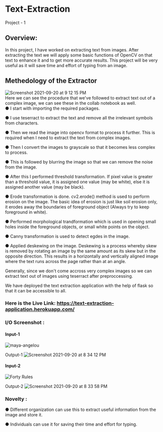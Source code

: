 # Text-Extraction #

Project - 1 <br>

## Overview: ##
In this project, I have worked on extracting text from images. After extracting the text we will apply some basic functions of OpenCV on that text to enhance it and to get more accurate results. This project will be very useful as it will save time and effort of typing from an image.

## Methedology of the Extractor ##
![Screenshot 2021-09-20 at 9 12 15 PM](https://user-images.githubusercontent.com/60060524/134031619-392ce018-6bd8-4d23-80e6-2e45c7b642b8.png)</br>
Here we can see the procedure that we've followed to extract text out of a complex image, we can see these in the collab notebook as well. </br>
●	I start with importing the required packages.</br>

●	I use teserract to extract the text and remove all the irrelevant symbols from characters.</br>

●	Then we read the image into opencv format to process it further. This is required when I need to extract the text from complex images.</br>

●	Then I convert the images to grayscale so that it becomes less complex to process.</br>

●	This is followed by blurring the image so that we can remove the noise from the image.</br>

●	After this I performed threshold transformation. If pixel value is greater than a threshold value, it is assigned one value (may be white), else it is assigned another value (may be black). </br>

●	Erode transformation is done. cv2.erode() method is used to perform erosion on the image. The basic idea of erosion is just like soil erosion only, it erodes away the boundaries of foreground object (Always try to keep foreground in white). </br>

●	Performed morphological trandformation which is used in opening small holes inside the foreground objects, or small white points on the object.</br>

●	Canny transformation is used to detect egdes in the image. </br>

●	Applied deskewing on the image. Deskewing is a process whereby skew is removed by rotating an image by the same amount as its skew but in the opposite direction. This results in a horizontally and vertically aligned image where the text runs across the page rather than at an angle.</br>

Generally, since we don't come accross very complex images so we can extract text out of images using teserract after preproccessing.</br>

We have deployed the text extraction application with the help of flask so that it can be accessible to all. 
### Here is the Live Link: https://text-extraction-application.herokuapp.com/ ###

### I/O Screenshot :<br/> ###
#### Input-1  ####
![maya-angelou](https://user-images.githubusercontent.com/60060524/134026698-76884845-c784-4cdb-8aa7-3a9cfb39a202.png)


Output-1
![Screenshot 2021-09-20 at 8 34 12 PM](https://user-images.githubusercontent.com/60060524/134026764-d04d07d1-4885-405f-a820-f3dbe340ddeb.png)
</br>

#### Input-2 ####
![Forty Rules](https://user-images.githubusercontent.com/60060524/134027188-4029365f-7ec3-41c5-b8a9-ff64f50353ee.png)



Output-2
![Screenshot 2021-09-20 at 8 33 58 PM](https://user-images.githubusercontent.com/60060524/134026941-0d09112c-39ca-45e5-9c17-67f6bb8f77aa.png)
</br>

### Novelty :<br/> ###
●	Different organization can use this to extract useful information from the image and store it. </br>

● Individuals can use it for saving their time and effort for typing.
